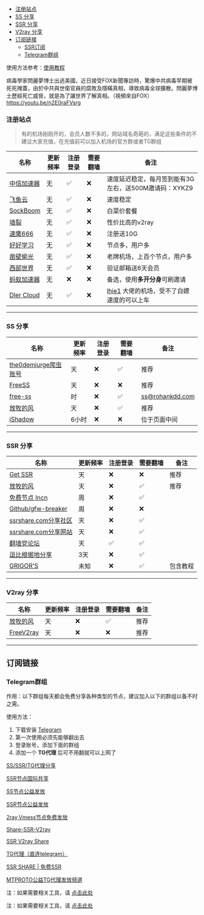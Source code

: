 - [注册站点](#注册站点)
- [SS 分享](#ss-分享)
- [SSR 分享](#ssr-分享)
- [V2ray 分享](#v2ray-分享)
- [订阅链接](#订阅链接)
	- [SSR订阅](#ssr订阅)
	- [Telegram群组](#telegram群组)


使用方法参考：[使用教程](README.md#使用教程)

病毒學家閆麗夢博士出逃美國，近日接受FOX新聞專訪時，驚爆中共病毒早期被死死掩蓋，由於中共與世衛官員的腐敗及隱瞞真相，導致病毒全球擴散。閆麗夢博士歷經死亡威脅，就是為了讓世界了解真相。（視頻來自FOX）
https://youtu.be/n2E0raFVsrg
### 注册站点

> 有的机场刚刚开的，会员人数不多的，网站域名奇葩的，满足这些条件的不建议大家充值，在充值前可以加入机场的官方群或者TG群组

| 名称                                                         | 更新频率 | 注册登录 | 需要翻墙 | 备注         |
| ------------------------------------------------------------ | -------- | -------- | -------- | ------------ |
| [中信加速器](http://suo.im/6xCHr6)     | 无       | ✅        | ❌       | 速度延迟稳定，每月签到能有3G左右，送500M邀请码：XYKZ9         |
| [飞鱼云](http://suo.im/6kE32B)         | 无       | ✅        | ❌        | 速度稳定         |
| [SockBoom](http://suo.im/5NOALM)         | 无       | ✅        | ❌        | 白菜价套餐 |
| [墙裂](http://suo.im/5VkNQt)         | 无       | ✅        | ❌        | 性价比高的v2ray |
| [速鹰666](http://suo.im/5VkP5z)         | 无       | ✅        | ❌        | 注册送10G |
| [好好学习](http://suo.im/6vexcN)         | 无       | ✅        | ❌        | 节点多，用户多         |
| [凿壁偷光](http://suo.im/6aj1QF)     | 无       | ✅        | ❌       | 老牌机场，上百个节点，用户多         |
| [西部世界](http://suo.im/6oF4vd)         | 无       | ✅        | ❌        | 验证邮箱送6天会员        |
| [蚂蚁加速器](https://ant.antss029.com/)         | 无       | ❌        | ❌        | 备选，使用**多开分身**可刷邀请         |
| [Dler Cloud](http://suo.im/69SRz3)     | 无       | ✅        | ❌       | [lhie1](https://github.com/lhie1/Rules) 大佬的机场，受不了白嫖速度的可以上车         |

---

### SS 分享

| 名称                                                         | 更新频率 | 注册登录 | 需要翻墙 | 备注         |
| ------------------------------------------------------------ | -------- | -------- | -------- | ------------ |
| [the0demiurge爬虫账号](http://ss.pythonic.life/)         | 天       | ❌        | ✅       | 推荐         |
| [FreeSS](https://my.freess.info/)         | 天       | ❌        | ❌        | 推荐         |
| [free-ss](https://free-ss.site/)                           | 时       | ❌        | ✅        | ss@rohankdd.com |
| [放牧的风](https://www.youneed.win/free-ss)         | 天       | ❌        | ✅        | 推荐         |
| [iShadow](https://get.ishadowx.biz/)                           | 6小时    | ❌        | ❌        | 位于页面中间 |

---

### SSR 分享

| 名称                                                         | 更新频率 | 注册登录 | 需要翻墙 | 备注         |
| ------------------------------------------------------------ | -------- | -------- | -------- | ------------ |
| [Get SSR](https://jichangdaquan.com/node/429.html)         | 天       | ❌        | ❌        | 推荐         |
| [放牧的风](https://www.youneed.win/free-ssr)         | 天       | ❌        | ✅        | 推荐         |
| [免费节点 Incn](https://lncn.org/)                           | 周       | ❌        | ✅        |            |
| [Github/gfw-breaker](https://github.com/gfw-breaker/ssr-accounts) | 周       | ❌        | ❌        |              |
| [ssrshare.com分享社区](https://www.ssrshare.com/forums/ssr-socks-v2ray.2/) | 天       | ❌        | ✅       |              |
| [ssrshare.com分享网站](https://www.ssrtool.com/tool/free_ssr) | 天       | ❌        | ✅        |              |
| [翻墙党论坛](https://fanqiangdang.com/)                      | 天       | ✅        | ✅        |              |
| [逗比根据地分享](https://doubibackup.com/95f80__8.html)   | 3天      | ❌        | ✅        |                                      |
| [GRIGOR'S](https://gdmi.weebly.com/3118523398online.html) | 未知     | ❌        | ✅       | 包含教程                             |


---


### V2ray 分享

| 名称                                                         | 更新频率 | 注册登录 | 需要翻墙 | 备注         |
| ------------------------------------------------------------ | -------- | -------- | -------- | ------------ |
| [放牧的风](https://www.youneed.win/free-v2ray)               | 天       | ❌        | ✅        | 推荐                |
| [FreeV2ray](https://view.freev2ray.org/)               | 天       | ❌        | ❌        | 推荐                |

---

## 订阅链接

### Telegram群组

作用：以下群组每天都会免费分享各种类型的节点，建议加入以下的群组以备不时之需。

使用方法：

1. 下载安装 [Telegram](https://telegram.org/)
2. 第一次使用必须先能够翻出去
3. 登录账号，添加下面的群组
4. 添加一个 **TG代理** 后可不用翻就可以上网了

[SS/SSR/TG代理分享](https://t.me/SSRSUB)

[SSR节点国际共享](https://t.me/ShadowsocksRssr)

[SS节点公益发放](https://t.me/ssList)

[SSR节点公益发放](https://t.me/ssrList)

[2ray,Vmess节点免费发放](https://t.me/V2List)

[Share-SSR-V2ray](https://t.me/Share-SSR-V2ray)

[SSR V2ray Share](https://t.me/freeshadowsock)

[TG代理（直连telegram）](https://t.me/socks5list)

[SSR SHARE | 免费SSR](https://t.me/gyjclub)

[MTPROTO公益TG代理发放频道](https://t.me/onessr)

注：如果需要相关工具，请 [点击此处](https://github.com/selierlin/Share-SSR-V2ray/blob/master/tools.md)

注：如果需要相关工具，请 [点击此处](https://github.com/selierlin/Share-SSR-V2ray/blob/master/tools.md)

